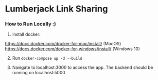 # Lumberjack Link Sharing

### How to Run Locally :)

1. Install docker:

https://docs.docker.com/docker-for-mac/install/ (MacOS)
https://docs.docker.com/docker-for-windows/install/ (Windows 10)

2. Run `docker-compose up -d --build`

3. Navigate to localhost:3000 to access the app. The backend should be running on localhost:5000
